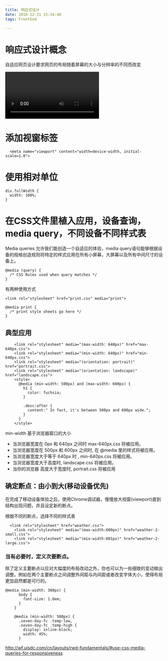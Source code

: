 ```yaml
---
title: 响应式设计
date: 2016-12-31 15:34:48
tags: FrontEnd

---
```


# 响应式设计概念

自适应网页设计要求网页的布局随着屏幕的大小与分辨率的不同而改变

<video autoplay="" loop="" controls="" class="responsiveVideo">
    <source src="http://wf.uisdc.com/cn/layouts/rwd-fundamentals/videos/resize.webm" type="video/webm">
  </video>

# 添加视窗标签

```
  <meta name="viewport" content="width=device-width, initial-scale=1.0">
```

# 使用相对单位

```
div.fullWidth {
  width: 100%;
}
```
# 在CSS文件里植入应用，设备查询，media query，不同设备不同样式表

Media queries 允许我们能创造一个自适应的体验，media query语句能够根据设备的规格创造规则将特定的样式应用在所有小屏幕，大屏幕以及所有中间尺寸的设备上。

```
@media (query) {
  /* CSS Rules used when query matches */
}
```

有两种使用方式

```
<link rel="stylesheet" href="print.css" media="print">
```

```
@media print {
  /* print style sheets go here */
}
```

## 典型应用

```
    <link rel="stylesheet" media="(max-width: 640px)" href="max-640px.css">
    <link rel="stylesheet" media="(min-width: 640px)" href="min-640px.css">
    <link rel="stylesheet" media="(orientation: portrait)" href="portrait.css">
    <link rel="stylesheet" media="(orientation: landscape)" href="landscape.css">
    <style>
      @media (min-width: 500px) and (max-width: 600px) {
        h1 {
          color: fuchsia;
        }

        .desc:after {
          content:" In fact, it's between 500px and 600px wide.";
        }
      }
    </style>
```
min-width 基于浏览器窗口的大小


- 当浏览器宽度在 0px 和 640px 之间时 max-640px.css 将被应用。
- 当浏览器宽度在 500px 和 600px 之间时, 在 @media 里的样式将被应用。
- 当浏览器宽度大于等于 640px 时 , min-640px.css 将被应用。
- 当浏览器宽度大于高度时, landscape.css 将被应用。
- 当你的浏览器 高度大于宽度时, portrait.css 将被应用

## 确定断点：由小到大(移动设备优先)

在完成了移动设备体验之后，使用Chrome调试器，慢慢放大视窗(viewport)直到结构出现问题，并且设定新的断点。

根据不同的断点，选择不同的样式表
```
  <link rel="stylesheet" href="weather.css">
    <link rel="stylesheet" media="(max-width:600px)" href="weather-2-small.css">
    <link rel="stylesheet" media="(min-width:601px)" href="weather-2-large.css">
```

### 当有必要时，定义次要断点。

除了定义主要断点以应对大幅度的布局改动之外，你也可以为一些细致的变动做出调整。例如在两个主要断点之间调整外间距与内间距或者改变字体大小，使得布局更加自然都是可行的。

```
@media (min-width: 360px) {
      body {
        font-size: 1.0em;
      }
    }

    @media (min-width: 500px) {
      .seven-day-fc .temp-low,
      .seven-day-fc .temp-high {
        display: inline-block;
        width: 45%;
      }
```


http://wf.uisdc.com/cn/layouts/rwd-fundamentals/#use-css-media-queries-for-responsiveness
